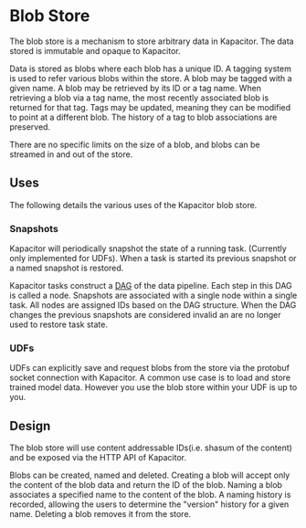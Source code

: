 # Blob Store

The blob store is a mechanism to store arbitrary data in Kapacitor.
The data stored is immutable and opaque to Kapacitor.

Data is stored as blobs where each blob has a unique ID.
A tagging system is used to refer various blobs within the store.
A blob may be tagged with a given name.
A blob may be retrieved by its ID or a tag name.
When retrieving a blob via a tag name, the most recently associated blob is returned for that tag.
Tags may be updated, meaning they can be modified to point at a different blob.
The history of a tag to blob associations are preserved.

There are no specific limits on the size of a blob, and blobs can be streamed in and out of the store.

## Uses

The following details the various uses of the Kapacitor blob store.

### Snapshots

Kapacitor will periodically snapshot the state of a running task. (Currently only implemented for UDFs).
When a task is started its previous snapshot or a named snapshot is restored.

Kapacitor tasks construct a [DAG](https://en.wikipedia.org/wiki/Directed_acyclic_graph) of the data pipeline.
Each step in this DAG is called a node.
Snapshots are associated with a single node within a single task.
All nodes are assigned IDs based on the DAG structure.
When the DAG changes the previous snapshots are considered invalid an are no longer used to restore task state.

### UDFs

UDFs can explicitly save and request blobs from the store via the protobuf socket connection with Kapacitor.
A common use case is to load and store trained model data.
However you use the blob store within your UDF is up to you.


## Design

The blob store will use content addressable IDs(i.e. shasum of the content) and be exposed via the HTTP API of Kapacitor.

Blobs can be created, named and deleted.
Creating a blob will accept only the content of the blob data and return the ID of the blob.
Naming a blob associates a specified name to the content of the blob.
A naming history is recorded, allowing the users to determine the "version" history for a given name.
Deleting a blob removes it from the store.

